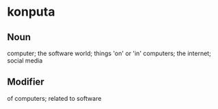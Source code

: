 konputa
===

Noun
---

computer; the software world; things 'on' or 'in' computers; the internet; social media

Modifier
---

of computers; related to software